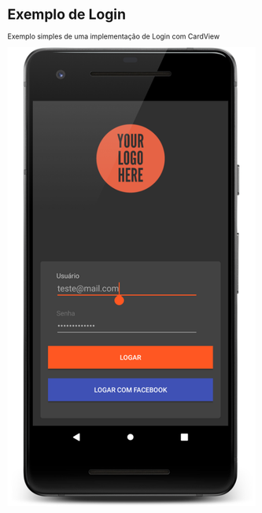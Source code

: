 # Exemplo de Login

Exemplo simples de uma implementação de Login com CardView

![alt text](https://github.com/LucasFerreira159/Login/blob/master/app/src/main/res/drawable/sample_framed.png)
